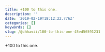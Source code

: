 ```yaml
---
title: +100 to this one.
description: ''
date: '2019-02-19T18:12:22.776Z'
categories: []
keywords: []
slug: /@chhavii/100-to-this-one-45ed56591231
---
```


+100 to this one.